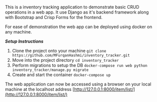 This is a inventory tracking application to demonstrate basic CRUD operations in a web app. It use Django as it's backend framework along with Bootstrap and Crisp Forms for the frontend. 

For ease of demonstration the web app can be deployed using docker on any machine.

***Setup Instructions***
1. Clone the project onto your machine
	`git clone https://github.com/MFurqanHashmi/inventory_tracker.git`
2. Move into the project directory
	 `cd inventory_tracker`
3. Perform migrations to setup the DB
	`docker-compose run web python inventory_tracker/manage.py migrate`
4. Create and start the container
	 `docker-compose up`

The web application can now be accessed using a browser on your local machine at the localhost address [http://127.0.0.1:8000/item/list/](http://127.0.0.1:8000/item/list/)